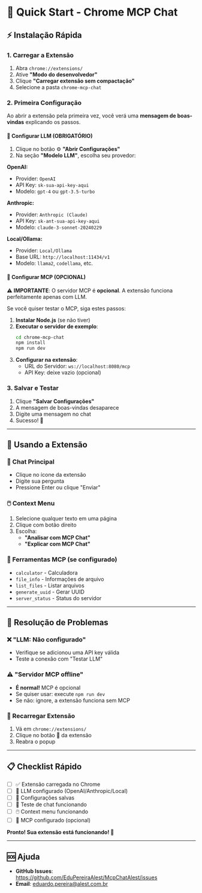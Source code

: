 # 🚀 Quick Start - Chrome MCP Chat

## ⚡ Instalação Rápida

### 1. **Carregar a Extensão**
1. Abra `chrome://extensions/`
2. Ative **"Modo do desenvolvedor"**
3. Clique **"Carregar extensão sem compactação"**
4. Selecione a pasta `chrome-mcp-chat`

### 2. **Primeira Configuração**

Ao abrir a extensão pela primeira vez, você verá uma **mensagem de boas-vindas** explicando os passos.

#### **🧠 Configurar LLM (OBRIGATÓRIO)**
1. Clique no botão ⚙️ **"Abrir Configurações"**
2. Na seção **"Modelo LLM"**, escolha seu provedor:

**OpenAI:**
- Provider: `OpenAI`
- API Key: `sk-sua-api-key-aqui`
- Modelo: `gpt-4` ou `gpt-3.5-turbo`

**Anthropic:**
- Provider: `Anthropic (Claude)`
- API Key: `sk-ant-sua-api-key-aqui`
- Modelo: `claude-3-sonnet-20240229`

**Local/Ollama:**
- Provider: `Local/Ollama`
- Base URL: `http://localhost:11434/v1`
- Modelo: `llama2`, `codellama`, etc.

#### **🔗 Configurar MCP (OPCIONAL)**

⚠️ **IMPORTANTE**: O servidor MCP é **opcional**. A extensão funciona perfeitamente apenas com LLM.

Se você quiser testar o MCP, siga estes passos:

1. **Instalar Node.js** (se não tiver)
2. **Executar o servidor de exemplo**:
   ```bash
   cd chrome-mcp-chat
   npm install
   npm run dev
   ```
3. **Configurar na extensão**:
   - URL do Servidor: `ws://localhost:8080/mcp`
   - API Key: deixe vazio (opcional)

### 3. **Salvar e Testar**
1. Clique **"Salvar Configurações"**
2. A mensagem de boas-vindas desaparece
3. Digite uma mensagem no chat
4. Sucesso! 🎉

---

## 🎯 Usando a Extensão

### **💬 Chat Principal**
- Clique no ícone da extensão
- Digite sua pergunta
- Pressione Enter ou clique "Enviar"

### **🖱️ Context Menu**
1. Selecione qualquer texto em uma página
2. Clique com botão direito
3. Escolha:
   - **"Analisar com MCP Chat"**
   - **"Explicar com MCP Chat"**

### **🔧 Ferramentas MCP (se configurado)**
- `calculator` - Calculadora
- `file_info` - Informações de arquivo
- `list_files` - Listar arquivos
- `generate_uuid` - Gerar UUID
- `server_status` - Status do servidor

---

## 🚨 Resolução de Problemas

### **❌ "LLM: Não configurado"**
- Verifique se adicionou uma API key válida
- Teste a conexão com "Testar LLM"

### **⚠️ "Servidor MCP offline"**
- **É normal!** MCP é opcional
- Se quiser usar: execute `npm run dev`
- Se não: ignore, a extensão funciona sem MCP

### **🔄 Recarregar Extensão**
1. Vá em `chrome://extensions/`
2. Clique no botão 🔄 da extensão
3. Reabra o popup

---

## 📋 Checklist Rápido

- [ ] ✅ Extensão carregada no Chrome
- [ ] 🧠 LLM configurado (OpenAI/Anthropic/Local)
- [ ] 💾 Configurações salvas
- [ ] 💬 Teste de chat funcionando
- [ ] 🖱️ Context menu funcionando
- [ ] 🔗 MCP configurado (opcional)

**Pronto! Sua extensão está funcionando! 🚀**

---

## 🆘 Ajuda

- **GitHub Issues**: https://github.com/EduPereiraAlest/McpChatAlest/issues
- **Email**: eduardo.pereira@alest.com.br
